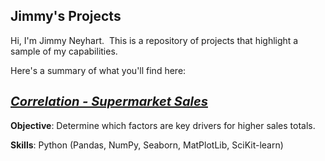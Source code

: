 <html>
<body data-gr-ext-installed="" data-new-gr-c-s-check-loaded="14.1172.0" data-new-gr-c-s-loaded="14.1172.0">
<h2>Jimmy's Projects</h2>

<p>Hi, I&#39;m Jimmy Neyhart.&nbsp; This is a repository of projects that highlight a sample of my capabilities.&nbsp;</p>

<p>Here&#39;s a summary of what you&#39;ll find here:</p>

<h2 style="font-style:italic;"><span style="font-size:20px;"><a href="https://github.com/jimmyneyhart/PortfolioProjects/blob/main/Correlation%20-%20Supermarket%20Sales.ipynb">Correlation - Supermarket Sales</a></span></h2>

<p><strong>Objective</strong>: Determine which factors are key drivers for higher sales totals.</p>

<p><strong>Skills</strong>:&nbsp;Python (Pandas, NumPy, Seaborn, MatPlotLib, SciKit-learn)</p>
<grammarly-desktop-integration data-grammarly-shadow-root="true"></grammarly-desktop-integration></body>
</html>
